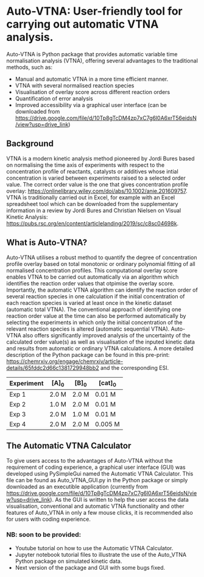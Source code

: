# Auto-VTNA: User-friendly tool for carrying out automatic VTNA analysis. 
Auto-VTNA is Python package that provides automatic variable time normalisation analysis (VTNA), offering several advantages to the traditional methods, such as:
- Manual and automatic VTNA in a more time efficient manner.
- VTNA with several normalised reaction species
- Visualisation of overlay score across different reaction orders
- Quantification of error analysis
- Improved accessibility via a graphical user interface (can be downloaded from https://drive.google.com/file/d/10Tp8gTcDM4zp7xC7g6l0A6xrT56eidsN/view?usp=drive_link)

## Background
VTNA is a modern kinetic analysis method pioneered by Jordi Bures based on normalising the time axis of experiments with respect to the concentration profile of reactants, catalysts or additives whose intial concentration is varied between experiments raised to a selected order value. The correct order value is the one that gives concentration profile overlay: https://onlinelibrary.wiley.com/doi/abs/10.1002/anie.201609757. VTNA is traditionally carried out in Excel, for example with an Excel spreadsheet tool which can be downloaded from the supplementary information in a review by Jordi Bures and Christian Nielsen on Visual Kinetic Analysis: https://pubs.rsc.org/en/content/articlelanding/2019/sc/c8sc04698k.

## What is Auto-VTNA?
Auto-VTNA utilises a robust method to quantify the degree of concentration profile overlay based on total monotonic or ordinary polynomial fitting of all normalised concentration profiles. This computational overlay score enables VTNA to be carried out automatically via an algorithm which identifies the reaction order values that otpimise the overlay score. Importantly, the automatic VTNA algorithm can identify the reaction order of several reaction species in one calculation if the initial concentration of each reaction species is varied at least once in the kinetic dataset (automatic total VTNA). The conventional approach of identifying one reaction order value at the time can also be performed automatically by selecting the experiments in which only the initial concentration of the relevant reaction species is altered (automatic sequential VTNA). 
Auto-VTNA also offers significantly improved analysis of the uncertainty of the calculated order value(s) as well as visualisation of the inputed kinetic data and results from automatic or ordinary VTNA calculations. A more detailed description of the Python package can be found in this pre-print: https://chemrxiv.org/engage/chemrxiv/article-details/65fddc2d66c1381729948bb2 and the corresponding ESI. 

| Experiment | [A]<sub>0</sub> | [B]<sub>0</sub> | [cat]<sub>0</sub> | 
|-----------------|-----------------|-----------------|-----------------|
| Exp 1   | 2.0 M   | 2.0 M  | 0.01 M    | 
| Exp 2  | 1.0 M   | 2.0 M  | 0.01 M  | 
| Exp 3| 2.0 M    | 1.0 M    | 0.01 M   | 
| Exp 4| 2.0 M    | 2.0 M    | 0.005 M   | 



## The Automatic VTNA Calculator
To give users access to the advantages of Auto-VTNA without the requirement of coding experience, a graphical user interface (GUI) was developed using PySimpleGui named the Automatic VTNA Calculator. This file can be found as Auto_VTNA_GUI.py in the Python package or simply downloaded as an executible application (currently from https://drive.google.com/file/d/10Tp8gTcDM4zp7xC7g6l0A6xrT56eidsN/view?usp=drive_link). As the GUI is written to help the user access the data visualisation, conventional and automatic VTNA functionality and other features of Auto_VTNA in only a few mouse clicks, it is recommended also for users with coding experience. 

### NB: soon to be provided:
- Youtube tutorial on how to use the Automatic VTNA Calculator.
- Jupyter notebook tutorial files to illustrate the use of the Auto_VTNA Python package on simulated kinetic data.
- Next version of the package and GUI with some bugs fixed.
